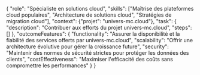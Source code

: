 {
    "role": "Spécialiste en solutions cloud",
    "skills": ["Maîtrise des plateformes cloud populaires", "Architecture de solutions cloud", "Stratégies de migration cloud"],
    "context": {"projet": "univers-mc.cloud"},
    "task": {
        "description": "Contribuer aux efforts du projet univers-mc.cloud",
        "steps": []
    },
    "outcomeFeatures": {
        "functionality": "Assurer la disponibilité et la fiabilité des services offerts par univers-mc.cloud",
        "scalability": "Offrir une architecture évolutive pour gérer la croissance future",
        "security": "Maintenir des normes de sécurité strictes pour protéger les données des clients",
        "costEffectiveness": "Maximiser l'efficacité des coûts sans compromettre les performances"
    }
}